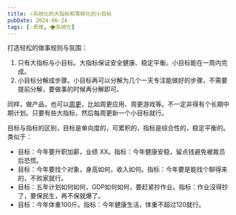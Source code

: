 ```yaml
---
title: ⭐️系统化的大指标和零碎化的小目标
pubDate: 2024-06-24
tags: [💡思维, 🌪系统化]
---
```


打造轻松的做事规则与氛围：
1. 只有大指标与小目标。大指标保证安全健康、稳定平衡。小目标能在一周内完成。
2. 小目标分解成步骤。小目标再可以分解为几个一天专注能做好的步骤，不需要提前分解，要做事的时候再分解即可。

同样，做产品，也可以[周更]，比如周更应用、周更游戏等。不一定非得有个长期中期计划。只要有些大指标，然后每周更新一个小目标就行。

目标与指标的区别，目标是单向度的，可累积的，指标是综合性的，稳定平衡的。类似于：
- 目标：今年要升职加薪，业绩 XX。指标：今年健康安稳，留点钱避免被裁员后恐慌。
- 目标：今年要找个对象，身高如何，收入如何。指标：今年要是能找个聊得来的，不败家就行。
- 目标：五年计划如何如何，GDP如何如何，要赶紧抄作业。指标：作业沒得抄了，要保民生，再不保就爆了。
- 目标：今年体重100斤。指标：今年健康生活，体重不超过120就行。

[周更]: /xyy/20240624c
